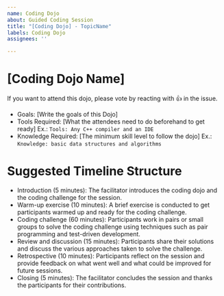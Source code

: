 ```yaml
---
name: Coding Dojo
about: Guided Coding Session
title: "[Coding Dojo] - TopicName"
labels: Coding Dojo
assignees: ''

---
```


# [Coding Dojo Name]

If you want to attend this dojo, please vote by reacting with 👍 in the issue.

- Goals: [Write the goals of this Dojo]
- Tools Required: [What the attendees need to do beforehand to get ready] Ex.: `Tools: Any C++ compiler and an IDE`
- Knowledge Required: [The minimum skill level to follow the dojo] Ex.: `Knowledge: basic data structures and algorithms`

# Suggested Timeline Structure

- Introduction (5 minutes): The facilitator introduces the coding dojo and the coding challenge for the session.
- Warm-up exercise (10 minutes): A brief exercise is conducted to get participants warmed up and ready for the coding challenge.
- Coding challenge (60 minutes): Participants work in pairs or small groups to solve the coding challenge using techniques such as pair programming and test-driven development.
- Review and discussion (15 minutes): Participants share their solutions and discuss the various approaches taken to solve the challenge.
- Retrospective (10 minutes): Participants reflect on the session and provide feedback on what went well and what could be improved for future sessions.
- Closing (5 minutes): The facilitator concludes the session and thanks the participants for their contributions.
